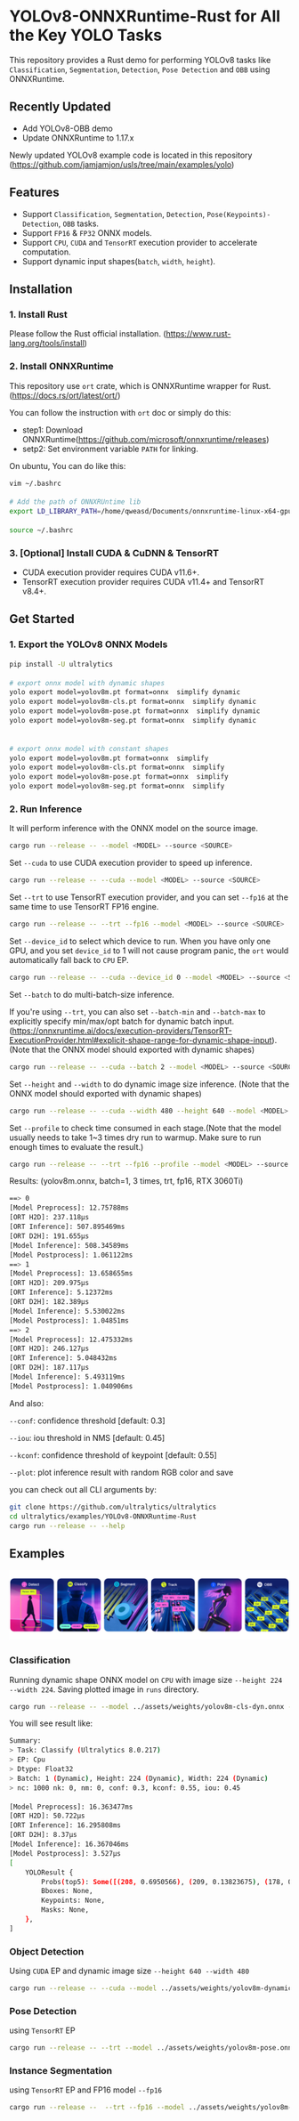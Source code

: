 # YOLOv8-ONNXRuntime-Rust for All the Key YOLO Tasks

This repository provides a Rust demo for performing YOLOv8 tasks like `Classification`, `Segmentation`, `Detection`, `Pose Detection` and `OBB` using ONNXRuntime.

## Recently Updated

- Add YOLOv8-OBB demo
- Update ONNXRuntime to 1.17.x

Newly updated YOLOv8 example code is located in this repository (https://github.com/jamjamjon/usls/tree/main/examples/yolo)

## Features

- Support `Classification`, `Segmentation`, `Detection`, `Pose(Keypoints)-Detection`, `OBB` tasks.
- Support `FP16` & `FP32` ONNX models.
- Support `CPU`, `CUDA` and `TensorRT` execution provider to accelerate computation.
- Support dynamic input shapes(`batch`, `width`, `height`).

## Installation

### 1. Install Rust

Please follow the Rust official installation. (https://www.rust-lang.org/tools/install)

### 2. Install ONNXRuntime

This repository use `ort` crate, which is ONNXRuntime wrapper for Rust. (https://docs.rs/ort/latest/ort/)

You can follow the instruction with `ort` doc or simply do this:

- step1: Download ONNXRuntime(https://github.com/microsoft/onnxruntime/releases)
- setp2: Set environment variable `PATH` for linking.

On ubuntu, You can do like this:

```bash
vim ~/.bashrc

# Add the path of ONNXRUntime lib
export LD_LIBRARY_PATH=/home/qweasd/Documents/onnxruntime-linux-x64-gpu-1.16.3/lib${LD_LIBRARY_PATH:+:${LD_LIBRARY_PATH}}

source ~/.bashrc
```

### 3. \[Optional\] Install CUDA & CuDNN & TensorRT

- CUDA execution provider requires CUDA v11.6+.
- TensorRT execution provider requires CUDA v11.4+ and TensorRT v8.4+.

## Get Started

### 1. Export the YOLOv8 ONNX Models

```bash
pip install -U ultralytics

# export onnx model with dynamic shapes
yolo export model=yolov8m.pt format=onnx  simplify dynamic
yolo export model=yolov8m-cls.pt format=onnx  simplify dynamic
yolo export model=yolov8m-pose.pt format=onnx  simplify dynamic
yolo export model=yolov8m-seg.pt format=onnx  simplify dynamic


# export onnx model with constant shapes
yolo export model=yolov8m.pt format=onnx  simplify
yolo export model=yolov8m-cls.pt format=onnx  simplify
yolo export model=yolov8m-pose.pt format=onnx  simplify
yolo export model=yolov8m-seg.pt format=onnx  simplify
```

### 2. Run Inference

It will perform inference with the ONNX model on the source image.

```bash
cargo run --release -- --model <MODEL> --source <SOURCE>
```

Set `--cuda` to use CUDA execution provider to speed up inference.

```bash
cargo run --release -- --cuda --model <MODEL> --source <SOURCE>
```

Set `--trt` to use TensorRT execution provider, and you can set `--fp16` at the same time to use TensorRT FP16 engine.

```bash
cargo run --release -- --trt --fp16 --model <MODEL> --source <SOURCE>
```

Set `--device_id` to select which device to run. When you have only one GPU, and you set `device_id` to 1 will not cause program panic, the `ort` would automatically fall back to `CPU` EP.

```bash
cargo run --release -- --cuda --device_id 0 --model <MODEL> --source <SOURCE>
```

Set `--batch` to do multi-batch-size inference.

If you're using `--trt`, you can also set `--batch-min` and `--batch-max` to explicitly specify min/max/opt batch for dynamic batch input.(https://onnxruntime.ai/docs/execution-providers/TensorRT-ExecutionProvider.html#explicit-shape-range-for-dynamic-shape-input).(Note that the ONNX model should exported with dynamic shapes)

```bash
cargo run --release -- --cuda --batch 2 --model <MODEL> --source <SOURCE>
```

Set `--height` and `--width` to do dynamic image size inference. (Note that the ONNX model should exported with dynamic shapes)

```bash
cargo run --release -- --cuda --width 480 --height 640 --model <MODEL> --source <SOURCE>
```

Set `--profile` to check time consumed in each stage.(Note that the model usually needs to take 1~3 times dry run to warmup. Make sure to run enough times to evaluate the result.)

```bash
cargo run --release -- --trt --fp16 --profile --model <MODEL> --source <SOURCE>
```

Results: (yolov8m.onnx, batch=1, 3 times, trt, fp16, RTX 3060Ti)

```bash
==> 0
[Model Preprocess]: 12.75788ms
[ORT H2D]: 237.118µs
[ORT Inference]: 507.895469ms
[ORT D2H]: 191.655µs
[Model Inference]: 508.34589ms
[Model Postprocess]: 1.061122ms
==> 1
[Model Preprocess]: 13.658655ms
[ORT H2D]: 209.975µs
[ORT Inference]: 5.12372ms
[ORT D2H]: 182.389µs
[Model Inference]: 5.530022ms
[Model Postprocess]: 1.04851ms
==> 2
[Model Preprocess]: 12.475332ms
[ORT H2D]: 246.127µs
[ORT Inference]: 5.048432ms
[ORT D2H]: 187.117µs
[Model Inference]: 5.493119ms
[Model Postprocess]: 1.040906ms
```

And also:

`--conf`: confidence threshold \[default: 0.3\]

`--iou`: iou threshold in NMS \[default: 0.45\]

`--kconf`: confidence threshold of keypoint \[default: 0.55\]

`--plot`: plot inference result with random RGB color and save

you can check out all CLI arguments by:

```bash
git clone https://github.com/ultralytics/ultralytics
cd ultralytics/examples/YOLOv8-ONNXRuntime-Rust
cargo run --release -- --help
```

## Examples

![Ultralytics YOLO Tasks](https://raw.githubusercontent.com/ultralytics/assets/main/im/banner-tasks.png)

### Classification

Running dynamic shape ONNX model on `CPU` with image size `--height 224 --width 224`. Saving plotted image in `runs` directory.

```bash
cargo run --release -- --model ../assets/weights/yolov8m-cls-dyn.onnx --source ../assets/images/dog.jpg --height 224 --width 224 --plot --profile
```

You will see result like:

```bash
Summary:
> Task: Classify (Ultralytics 8.0.217)
> EP: Cpu
> Dtype: Float32
> Batch: 1 (Dynamic), Height: 224 (Dynamic), Width: 224 (Dynamic)
> nc: 1000 nk: 0, nm: 0, conf: 0.3, kconf: 0.55, iou: 0.45

[Model Preprocess]: 16.363477ms
[ORT H2D]: 50.722µs
[ORT Inference]: 16.295808ms
[ORT D2H]: 8.37µs
[Model Inference]: 16.367046ms
[Model Postprocess]: 3.527µs
[
    YOLOResult {
        Probs(top5): Some([(208, 0.6950566), (209, 0.13823675), (178, 0.04849795), (215, 0.019029364), (212, 0.016506357)]),
        Bboxes: None,
        Keypoints: None,
        Masks: None,
    },
]
```

### Object Detection

Using `CUDA` EP and dynamic image size `--height 640 --width 480`

```bash
cargo run --release -- --cuda --model ../assets/weights/yolov8m-dynamic.onnx --source ../assets/images/bus.jpg --plot --height 640 --width 480
```

### Pose Detection

using `TensorRT` EP

```bash
cargo run --release -- --trt --model ../assets/weights/yolov8m-pose.onnx --source ../assets/images/bus.jpg --plot
```

### Instance Segmentation

using `TensorRT` EP and FP16 model `--fp16`

```bash
cargo run --release --  --trt --fp16 --model ../assets/weights/yolov8m-seg.onnx --source ../assets/images/0172.jpg --plot
```
